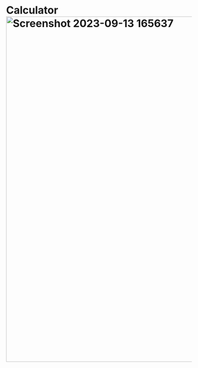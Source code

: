 # Calculator<img width="937" alt="Screenshot 2023-09-13 165637" src="https://github.com/AUSTIN0022/Calculator/assets/95069137/3098c0e3-d9f6-40f3-a1f1-8424b7a2dc87">
